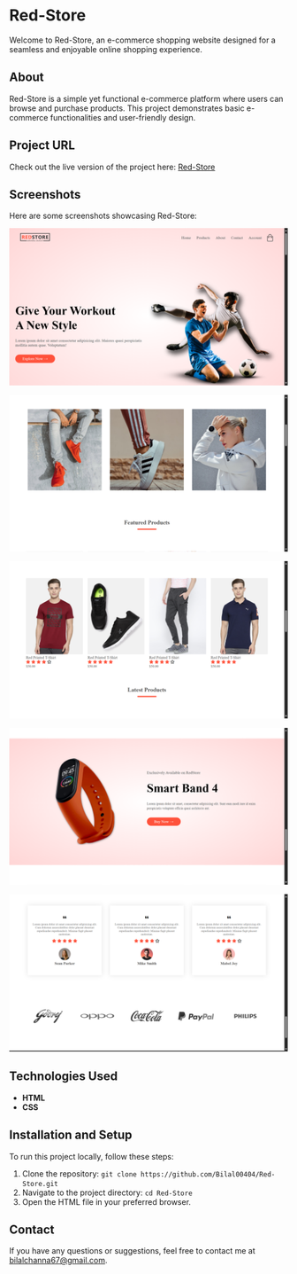 # Red-Store

Welcome to Red-Store, an e-commerce shopping website designed for a seamless and enjoyable online shopping experience.

## About
Red-Store is a simple yet functional e-commerce platform where users can browse and purchase products. This project demonstrates basic e-commerce functionalities and user-friendly design.

## Project URL
Check out the live version of the project here: [Red-Store](https://red-store-shopping.netlify.app/)

## Screenshots
Here are some screenshots showcasing Red-Store:

![Home Page](./project_screenshots/1.png)

![Product Page](./project_screenshots/2.png)

![Product Page](./project_screenshots/3.png)

![watch](./project_screenshots/4.png)

![testimonials](./project_screenshots/5.png)


## Technologies Used
- **HTML**
- **CSS**


## Installation and Setup
To run this project locally, follow these steps:
1. Clone the repository: `git clone https://github.com/Bilal00404/Red-Store.git`
2. Navigate to the project directory: `cd Red-Store`
3. Open the HTML file in your preferred browser.


## Contact
If you have any questions or suggestions, feel free to contact me at bilalchanna67@gmail.com.
